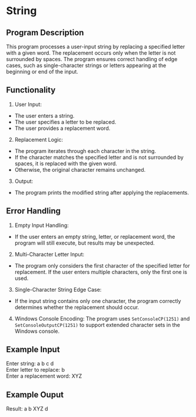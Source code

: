 # String

## Program Description
This program processes a user-input string by replacing a specified letter with a given word. The replacement occurs only when the letter is not surrounded by spaces.
The program ensures correct handling of edge cases, such as single-character strings or letters appearing at the beginning or end of the input.

## Functionality
1. User Input:
- The user enters a string.
- The user specifies a letter to be replaced.
- The user provides a replacement word.
2. Replacement Logic:
- The program iterates through each character in the string.
- If the character matches the specified letter and is not surrounded by spaces, it is replaced with the given word.
- Otherwise, the original character remains unchanged.
3. Output:
- The program prints the modified string after applying the replacements.

## Error Handling
1. Empty Input Handling:
- If the user enters an empty string, letter, or replacement word, the program will still execute, but results may be unexpected.
2. Multi-Character Letter Input:
- The program only considers the first character of the specified letter for replacement. If the user enters multiple characters, only the first one is used.
3. Single-Character String Edge Case:
- If the input string contains only one character, the program correctly determines whether the replacement should occur.
4. Windows Console Encoding:
The program uses `SetConsoleCP(1251)` and `SetConsoleOutputCP(1251)` to support extended character sets in the Windows console.

## Example Input
Enter string: a b c d  
Enter letter to replace: b  
Enter a replacement word: XYZ  

## Example Ouput
Result: a b XYZ d  
